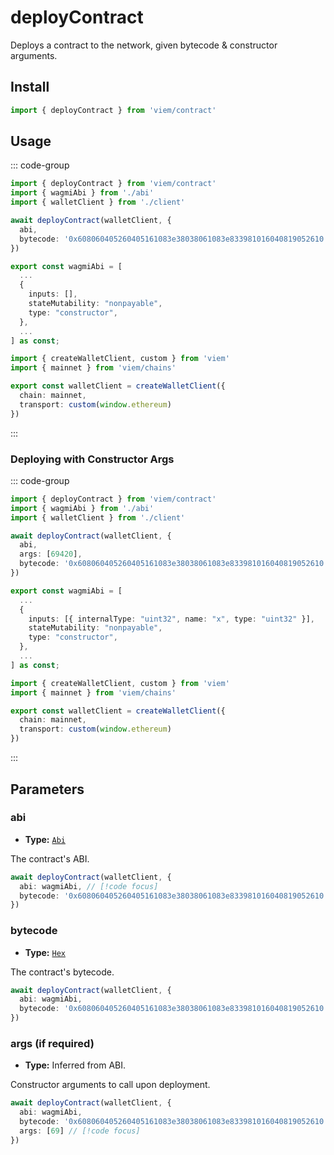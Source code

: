 # deployContract

Deploys a contract to the network, given bytecode & constructor arguments.

## Install

```ts
import { deployContract } from 'viem/contract'
```

## Usage

::: code-group

```ts [example.ts]
import { deployContract } from 'viem/contract'
import { wagmiAbi } from './abi'
import { walletClient } from './client'

await deployContract(walletClient, {
  abi,
  bytecode: '0x608060405260405161083e38038061083e833981016040819052610...',
})
```

```ts [abi.ts]
export const wagmiAbi = [
  ...
  {
    inputs: [],
    stateMutability: "nonpayable",
    type: "constructor",
  },
  ...
] as const;
```

```ts [client.ts]
import { createWalletClient, custom } from 'viem'
import { mainnet } from 'viem/chains'

export const walletClient = createWalletClient({
  chain: mainnet,
  transport: custom(window.ethereum)
})
```

:::

### Deploying with Constructor Args

::: code-group

```ts {7} [example.ts]
import { deployContract } from 'viem/contract'
import { wagmiAbi } from './abi'
import { walletClient } from './client'

await deployContract(walletClient, {
  abi,
  args: [69420],
  bytecode: '0x608060405260405161083e38038061083e833981016040819052610...',
})
```

```ts {4} [abi.ts]
export const wagmiAbi = [
  ...
  {
    inputs: [{ internalType: "uint32", name: "x", type: "uint32" }],
    stateMutability: "nonpayable",
    type: "constructor",
  },
  ...
] as const;
```

```ts [client.ts]
import { createWalletClient, custom } from 'viem'
import { mainnet } from 'viem/chains'

export const walletClient = createWalletClient({
  chain: mainnet,
  transport: custom(window.ethereum)
})
```

:::

## Parameters

### abi

- **Type:** [`Abi`](/docs/glossary/types#TODO)

The contract's ABI.

```ts
await deployContract(walletClient, {
  abi: wagmiAbi, // [!code focus]
  bytecode: '0x608060405260405161083e38038061083e833981016040819052610...',
})
```

### bytecode

- **Type:** [`Hex`](/docs/glossary/types#TODO)

The contract's bytecode.

```ts
await deployContract(walletClient, {
  abi: wagmiAbi,
  bytecode: '0x608060405260405161083e38038061083e833981016040819052610...', // [!code focus]
})
```

### args (if required)

- **Type:** Inferred from ABI.

Constructor arguments to call upon deployment.

```ts
await deployContract(walletClient, {
  abi: wagmiAbi,
  bytecode: '0x608060405260405161083e38038061083e833981016040819052610...',
  args: [69] // [!code focus]
})
```
